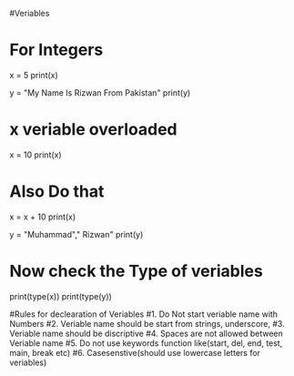 #Veriables
# For Integers
x = 5
print(x)

y = "My Name Is Rizwan From Pakistan"
print(y)

# x veriable overloaded 
x = 10
print(x)
# Also Do that
x = x + 10
print(x)

y = "Muhammad"," Rizwan"
print(y)



# Now check the Type of veriables
print(type(x))
print(type(y))

#Rules for declearation of Veriables
#1. Do Not start veriable name with Numbers
#2. Veriable name should be start from strings, underscore, 
#3. Veriable name should be discriptive
#4. Spaces are not allowed between Veriable name
#5. Do not use keywords function like(start, del, end, test, main, break etc)
#6. Casesenstive(should use lowercase letters for veriables)